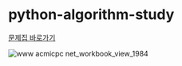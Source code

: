 # python-algorithm-study

[문제집 바로가기](https://www.acmicpc.net/workbook/view/1984)

![www acmicpc net_workbook_view_1984](https://github.com/milijung/python-algorithm-study/assets/52921222/6ec7c41a-be8f-4887-a7b5-c10753776709)

